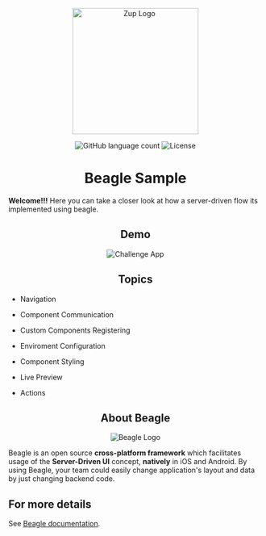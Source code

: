 <p align="center">
    <img alt="Zup Logo" src="https://uploads-ssl.webflow.com/5cac6236f8d44ddee118d97c/5e666d594f66c9c1e9c3ce74_LogoRGB2.png" width=250px/>
</p>

<p align="center">
  <img alt="GitHub language count" src="http://img.shields.io/badge/language-4-green.svg">
  
  <img alt="License" src="http://img.shields.io/badge/license-ZUP-blue.svg">
</p>

<h1 align="center">Beagle Sample</h1>
  
**Welcome!!!** Here you can take a closer look at how a server-driven flow its implemented using beagle.
    
<h2 align="center">Demo</h2>
<p align="center">
    <img alt="Challenge App" src=/images/app.png>
</p>
<h2 align="center">Topics</h2>

- Navigation 

- Component Communication

- Custom Components Registering

- Enviroment Configuration

- Component Styling

- Live Preview

- Actions

<h2 align="center">About Beagle</h2>
<p align="center">
    <img alt="Beagle Logo" src=/images/beagle_logo.png>
</p>

Beagle is an open source **cross-platform framework** which facilitates usage of the **Server-Driven UI** concept, **natively** in iOS and Android. By using Beagle, your team could easily change application's layout and data by just changing backend code.

## For more details
See [Beagle documentation](https://docs.usebeagle.io).

